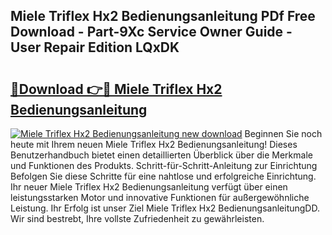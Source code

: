 ## Miele Triflex Hx2 Bedienungsanleitung PDf Free Download - Part-9Xc Service Owner Guide - User Repair Edition LQxDK

# <h2><a href="http://df36gd8.blite.top/?on=Miele+Triflex+Hx2+Bedienungsanleitung">🔗Download 👉🔴 Miele Triflex Hx2 Bedienungsanleitung</a></h2>

[![Miele Triflex Hx2 Bedienungsanleitung new download](https://i.imgur.com/lujVjoI.png)](http://df36gd8.blite.top/?on=Miele+Triflex+Hx2+Bedienungsanleitung)
Beginnen Sie noch heute mit Ihrem neuen Miele Triflex Hx2 Bedienungsanleitung! Dieses Benutzerhandbuch bietet einen detaillierten Überblick über die Merkmale und Funktionen des Produkts. Schritt-für-Schritt-Anleitung zur Einrichtung Befolgen Sie diese Schritte für eine nahtlose und erfolgreiche Einrichtung. Ihr neuer Miele Triflex Hx2 Bedienungsanleitung verfügt über einen leistungsstarken Motor und innovative Funktionen für außergewöhnliche Leistung. Ihr Erfolg ist unser Ziel Miele Triflex Hx2 BedienungsanleitungDD. Wir sind bestrebt, Ihre vollste Zufriedenheit zu gewährleisten.
